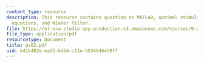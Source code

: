 ```yaml
---
content_type: resource
description: This resource contains question on MATLAB, optimal stimulus, WienerHopf
  equations, and Wiener filter.
file: https://ol-ocw-studio-app-production.s3.amazonaws.com/courses/9-29j-introduction-to-computational-neuroscience-spring-2004/641b482eea31bd64c11e5834646430f7_ps02.pdf
file_type: application/pdf
resourcetype: Document
title: ps02.pdf
uid: 641b482e-ea31-bd64-c11e-5834646430f7
---
```

